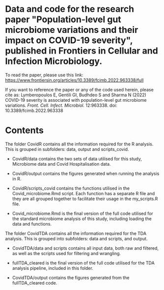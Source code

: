 # Data and code for the research paper "Population-level gut microbiome variations and their impact on COVID-19 severity", published in Frontiers in Cellular and Infection Microbiology.

To read the paper, please use this link: https://www.frontiersin.org/articles/10.3389/fcimb.2022.963338/full

If you want to reference the paper or any of the code used herein, please cite as:
Lymberopoulos E, Gentili GI, Budhdeo S and Sharma N (2022) COVID-19 severity is associated with population-level gut microbiome variations. _Front. Cell. Infect. Microbiol._ 12:963338. doi: 10.3389/fcimb.2022.963338

# Contents

The folder CovidR contains all the information required for the R analysis. This is grouped in subfolders: data, output and scripts_covid.

 - CovidR/data contains the two sets of data utilised for this study, Microbiome data and Covid Hospitalisation data.

  - CovidR/output contains the figures generated when running the analysis in R.

 - CovidR/scripts_covid contains the functions utilised in the Covid_microbiome.Rmd script. Each function has a separate R file and they are all grouped together to facilitate their usage in the my_scripts.R file. 

-  Covid_microbiome.Rmd is the final version of the full code utilised for the standard microbiome analysis of this study, including loading the data and functions.


The folder CovidTDA contains all the information required for the TDA analysis. This is grouped into subfolders: data and scripts, and output.
 - CovidTDA/data and scripts contains all input data, both raw and filtered, as well as the scripts used for filtering and wrangling.

 - fullTDA_cleared is the final version of the full code utilised for the TDA analysis pipeline, included in this folder.

-  CovidTDA/output contains the figures generated from the fullTDA_cleared code.
